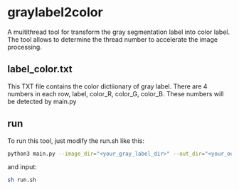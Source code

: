 # graylabel2color

A muitithread tool for transform the gray segmentation label into color label. The tool allows to determine the thread number to accelerate the image processing.

## label_color.txt

This TXT file contains the color dictiionary of gray label. There are 4 numbers in each row, label, color_R, color_G, color_B. These numbers will be detected by main.py

## run

To run this tool, just modify the run.sh like this:
```bash
python3 main.py --image_dir="<your_gray_label_dir>" --out_dir="<your_output_dir>" --threads=6
```
and input:
```bash
sh run.sh
```
